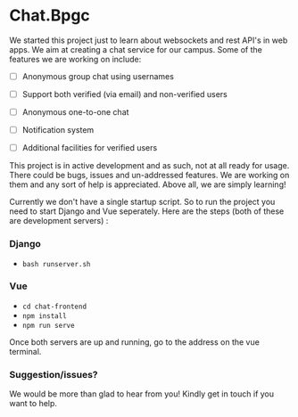 # Chat.Bpgc

We started this project just to learn about websockets and rest API's in web apps. We aim at creating a chat service for our campus. Some of the features we are working on include:

- [ ] Anonymous group chat using usernames
- [ ] Support both verified (via email) and non-verified users
- [ ] Anonymous one-to-one chat
- [ ] Notification system
- [ ] Additional facilities for verified users


This project is in active development and as such, not at all ready for usage. There could be bugs, issues and un-addressed features. We are working on them and any sort of help is appreciated. Above all, we are simply learning!

Currently we don't have a single startup script. So to run the project you need to start Django and Vue seperately. Here are the steps (both of these are development servers) :

### Django

- `bash runserver.sh`

### Vue

- `cd chat-frontend`
- `npm install`
- `npm run serve`

Once both servers are up and running, go to the address on the vue terminal.


### Suggestion/issues?

We would be more than glad to hear from you! Kindly get in touch if you want to help.
